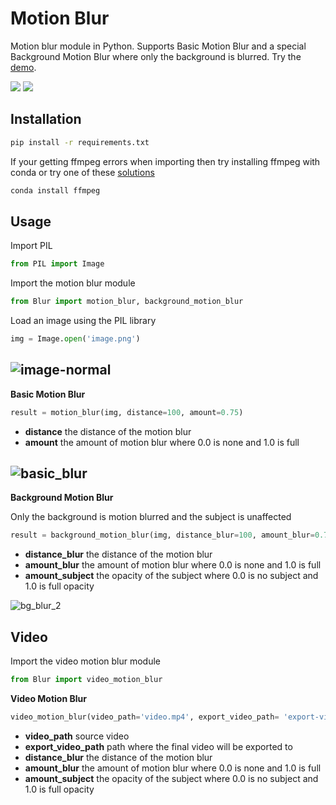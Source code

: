 # Motion Blur
Motion blur module in Python. Supports Basic Motion Blur and a special Background Motion Blur where only the background is blurred. Try the [demo](https://huggingface.co/spaces/tonyassi/motion-blur).

![](https://cdn.discordapp.com/attachments/1120417968032063538/1194679612769304717/basic_blur.png?ex=65b13b17&is=659ec617&hm=ebfde91b36e9afb5e6066c44ed01b129c9a573c75f2cb4c74868dabf21cd17a5&)
![](https://cdn.discordapp.com/attachments/1120417968032063538/1199042638926598184/bg_blur_2.png?ex=65c11a7a&is=65aea57a&hm=6c3957e11e0fdcdb58c94e7bdfbc0fc13dd95ab3dca2eceb2ecebbad04164efb&)

## Installation
```bash
pip install -r requirements.txt
```
If your getting ffmpeg errors when importing then try installing ffmpeg with conda or try one of these [solutions](https://github.com/Zulko/moviepy/issues/1158)
```bash
conda install ffmpeg
```

## Usage
Import PIL
```python
from PIL import Image
```
Import the motion blur module
```python
from Blur import motion_blur, background_motion_blur
```

Load an image using the PIL library
```python
img = Image.open('image.png')
```
![image-normal](https://github.com/TonyAssi/Motion-Blur/assets/42156881/fdbc9fd1-17a5-4276-9f87-002034632a56)
---

**Basic Motion Blur**
```python
result = motion_blur(img, distance=100, amount=0.75)
```
- **distance** the distance of the motion blur
- **amount** the amount of motion blur where 0.0 is none and 1.0 is full
  
![basic_blur](https://github.com/TonyAssi/Motion-Blur/assets/42156881/9c5bb668-7854-46bc-8a05-972936ef794f)
---

**Background Motion Blur** 

Only the background is motion blurred and the subject is unaffected
```python
result = background_motion_blur(img, distance_blur=100, amount_blur=0.75, amount_subject=1.0)
```
- **distance_blur** the distance of the motion blur
- **amount_blur** the amount of motion blur where 0.0 is none and 1.0 is full
- **amount_subject** the opacity of the subject where 0.0 is no subject and 1.0 is full opacity

![bg_blur_2](https://github.com/TonyAssi/Motion-Blur/assets/42156881/ec427d2c-a84e-4184-abc9-8bcd324d446e)


## Video
Import the video motion blur module
```python
from Blur import video_motion_blur
```
**Video Motion Blur** 
```python
video_motion_blur(video_path='video.mp4', export_video_path= 'export-video.mp4', distance_blur=100, amount_blur=0.75, amount_subject=1.0)
```
- **video_path** source video
- **export_video_path** path where the final video will be exported to
- **distance_blur** the distance of the motion blur
- **amount_blur** the amount of motion blur where 0.0 is none and 1.0 is full
- **amount_subject** the opacity of the subject where 0.0 is no subject and 1.0 is full opacity
